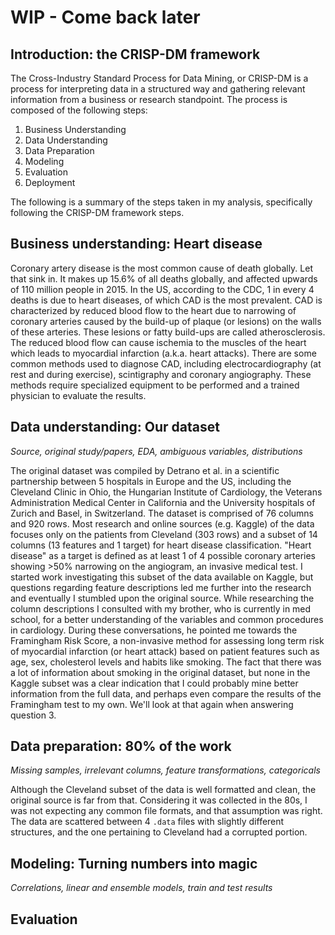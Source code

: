 # WIP - Come back later
## Introduction: the CRISP-DM framework
The Cross-Industry Standard Process for Data Mining, or CRISP-DM is a process for interpreting data
in a structured way and gathering relevant information from a business or research standpoint. 
The process is composed of the following steps:
1. Business Understanding
2. Data Understanding
3. Data Preparation
4. Modeling
5. Evaluation
6. Deployment

The following is a summary of the steps taken in my analysis, specifically following the CRISP-DM framework steps.

## Business understanding: Heart disease
Coronary artery disease is the most common cause of death globally. Let that sink in. It makes up 15.6% of all deaths globally, and affected upwards of 110 million people in 2015. In the US, according to the CDC, 1 in every 4 deaths is due to heart diseases, of which CAD is the most prevalent.
CAD is characterized by reduced blood flow to the heart due to narrowing of coronary arteries caused by the build-up of plaque (or lesions) on the walls of these arteries. These lesions or fatty build-ups are called atherosclerosis. The reduced blood flow can cause ischemia to the muscles of the heart which leads to myocardial infarction (a.k.a. heart attacks).
There are some common methods used to diagnose CAD, including electrocardiography (at rest and during exercise), scintigraphy and coronary angiography. These methods require specialized equipment to be performed and a trained physician to evaluate the results.
## Data understanding: Our dataset
*Source, original study/papers, EDA, ambiguous variables, distributions*

The original dataset was compiled by Detrano et al. in a scientific partnership between 5 hospitals in Europe and the US, including the Cleveland Clinic in Ohio, the Hungarian Institute of Cardiology, the Veterans Administration Medical Center in California and the University hospitals of Zurich and Basel, in Switzerland.
The dataset is comprised of 76 columns and 920 rows. Most research and online sources (e.g. Kaggle) of the data focuses only on the patients from Cleveland (303 rows) and a subset of 14 columns (13 features and 1 target) for heart disease classification. "Heart disease" as a target is defined as at least 1 of 4 possible coronary arteries showing >50% narrowing on the angiogram, an invasive medical test.
I started work investigating this subset of the data available on Kaggle, but questions regarding feature descriptions led me further into the research and eventually I stumbled upon the original source. While researching the column descriptions I consulted with my brother, who is currently in med school, for a better understanding of the variables and common procedures in cardiology. During these conversations, he pointed me towards the Framingham Risk Score, a non-invasive method for assessing long term risk of myocardial infarction (or heart attack) based on patient features such as age, sex, cholesterol levels and habits like smoking. The fact that there was a lot of information about smoking in the original dataset, but none in the Kaggle subset was a clear indication that I could probably mine better information from the full data, and perhaps even compare the results of the Framingham test to my own. We'll look at that again when answering question 3.

## Data preparation: 80% of the work
*Missing samples, irrelevant columns, feature transformations, categoricals*

Although the Cleveland subset of the data is well formatted and clean, the original source is far from that. Considering it was collected in the 80s, I was not expecting any common file formats, and that assumption was right. The data are scattered between 4 `.data` files with slightly different structures, and the one pertaining to Cleveland had a corrupted portion.

## Modeling: Turning numbers into magic
*Correlations, linear and ensemble models, train and test results*

## Evaluation